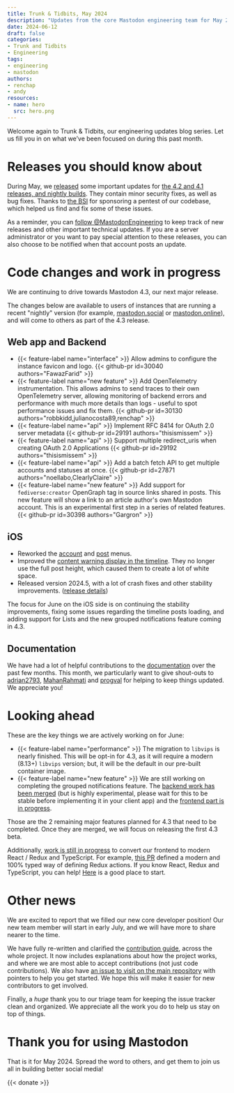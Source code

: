 ```yaml
---
title: Trunk & Tidbits, May 2024
description: "Updates from the core Mastodon engineering team for May 2024"
date: 2024-06-12
draft: false
categories:
- Trunk and Tidbits
- Engineering
tags:
- engineering
- mastodon
authors:
- renchap
- andy
resources:
- name: hero
  src: hero.png
---
```


Welcome again to Trunk & Tidbits, our engineering updates blog series. Let us fill you in on what we’ve been focused on during this past month.

# Releases you should know about

During May, we [released](https://github.com/mastodon/mastodon/releases) some important updates for [the 4.2 and 4.1 releases, and nightly builds](https://mastodon.social/@MastodonEngineering/112530662239602222). They contain minor security fixes, as well as bug fixes. Thanks to [the BSI](https://www.bsi.bund.de/DE/Home/home_node.html) for sponsoring a pentest of our codebase, which helped us find and fix some of these issues.

As a reminder, you can [follow @MastodonEngineering](https://mastodon.social/@MastodonEngineering) to keep track of new releases and other important technical updates. If you are a server administrator or you want to pay special attention to these releases, you can also choose to be notified when that account posts an update.

# Code changes and work in progress

We are continuing to drive towards Mastodon 4.3, our next major release.

The changes below are available to users of instances that are running a recent "nightly" version (for example, [mastodon.social](http://mastodon.social) or [mastodon.online](https://mastodon.online)), and will come to others as part of the 4.3 release.

## Web app and Backend

<div class="features-list">

- {{< feature-label name="interface" >}} Allow admins to configure the instance favicon and logo. {{< github-pr id=30040 authors="FawazFarid" >}}
- {{< feature-label name="new feature" >}} Add OpenTelemetry instrumentation. This allows admins to send traces to their own OpenTelemetry server, allowing monitoring of backend errors and performance with much more details than logs - useful to spot performance issues and fix them. {{< github-pr id=30130 authors="robbkidd,julianocosta89,renchap" >}}
- {{< feature-label name="api" >}} Implement RFC 8414 for OAuth 2.0 server metadata {{< github-pr id=29191 authors="thisismissem" >}}
- {{< feature-label name="api" >}} Support multiple redirect_uris when creating OAuth 2.0 Applications {{< github-pr id=29192 authors="thisismissem" >}}
- {{< feature-label name="api" >}} Add a batch fetch API to get multiple accounts and statuses at once. {{< github-pr id=27871 authors="noellabo,ClearlyClaire" >}}
- {{< feature-label name="new feature" >}} Add support for `fediverse:creator` OpenGraph tag in source links shared in posts. This new feature will show a link to an article author's own Mastodon account. This is an experimental first step in a series of related features. {{< github-pr id=30398 authors="Gargron" >}}

</div>

## iOS

- Reworked the [account](https://github.com/mastodon/mastodon-ios/pull/1297) and [post](https://github.com/mastodon/mastodon-ios/pull/1297) menus.
- Improved the [content warning display in the timeline](https://github.com/mastodon/mastodon-ios/pull/1300). They no longer use the full post height, which caused them to create a lot of white space.
- Released version 2024.5, with a lot of crash fixes and other stability improvements. ([release details](https://github.com/mastodon/mastodon-ios/releases/tag/2024.5))

The focus for June on the iOS side is on continuing the stability improvements, fixing some issues regarding the timeline posts loading, and adding support for Lists and the new grouped notifications feature coming in 4.3.

## Documentation

We have had a lot of helpful contributions to the [documentation](https://github.com/mastodon/documentation) over the past few months. This month, we particularly want to give shout-outs to [adrian2793](https://github.com/adrian2793), [MahanRahmati](https://github.com/MahanRahmati) and [progval](https://github.com/progval) for helping to keep things updated. We appreciate you!

# Looking ahead

These are the key things we are actively working on for June:

<div class="features-list">

- {{< feature-label name="performance" >}} The migration to `libvips` is nearly finished. This will be opt-in for 4.3, as it will require a modern (8.13+) `libvips` version; but, it will be the default in our pre-built container image.
- {{< feature-label name="new feature" >}} We are still working on completing the grouped notifications feature. The [backend work has been merged](https://github.com/mastodon/mastodon/pull/29889) (but is highly experimental, please wait for this to be stable before implementing it in your client app) and the [frontend part is in progress](https://github.com/mastodon/mastodon/pull/30440).

</div>

Those are the 2 remaining major features planned for 4.3 that need to be completed. Once they are merged, we will focus on releasing the first 4.3 beta.

Additionally, [work is still in progress](https://github.com/mastodon/mastodon/issues?q=label%3Atypescript+is%3Aclosed+-label%3Adependencies) to convert our frontend to modern React / Redux and TypeScript. For example, [this PR](https://github.com/mastodon/mastodon/pull/30270) defined a modern and 100% typed way of defining Redux actions. If you know React, Redux and TypeScript, you can help! [Here](https://github.com/mastodon/mastodon/issues/26556) is a good place to start.

# Other news

We are excited to report that we filled our new core developer position! Our new team member will start in early July, and we will have more to share nearer to the time.

We have fully re-written and clarified the [contribution guide](https://github.com/mastodon/.github/CONTRIBUTING.md), across the whole project. It now includes explanations about how the project works, and where we are most able to accept contributions (not just code contributions). We also have [an issue to visit on the main repository](https://github.com/mastodon/mastodon/issues/30167) with pointers to help you get started. We hope this will make it easier for new contributors to get involved.

Finally, a *huge* thank you to our triage team for keeping the issue tracker clean and organized. We appreciate all the work you do to help us stay on top of things.

# Thank you for using Mastodon

That is it for May 2024. Spread the word to others, and get them to join us all in building better social media!

{{< donate >}}
